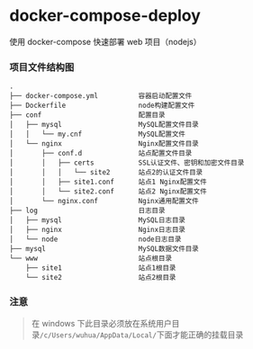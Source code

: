 # docker-compose-deploy

使用 docker-compose 快速部署 web 项目（nodejs）

### 项目文件结构图

```shell
.
├── docker-compose.yml          容器启动配置文件
├── Dockerfile                  node构建配置文件
├── conf                        配置目录
│   ├── mysql                   MySQL配置文件目录
│   │   └── my.cnf              MySQL配置文件
│   └── nginx                   Nginx配置文件目录
│       ├── conf.d              站点配置文件目录
│       │   ├── certs           SSL认证文件、密钥和加密文件目录
│       │   │   └── site2       站点2的认证文件目录
│       │   ├── site1.conf      站点1 Nginx配置文件
│       │   └── site2.conf      站点2 Nginx配置文件
│       └── nginx.conf          Nginx通用配置文件
├── log                         日志目录
│   ├── mysql                   MySQL日志目录
│   ├── nginx                   Nginx日志目录
│   └── node                    node日志目录
├── mysql                       MySQL数据文件目录
└── www                         站点根目录
    ├── site1                   站点1根目录
    └── site2                   站点2根目录
```

### 注意

> 在 windows 下此目录必须放在系统用户目录`/c/Users/wuhua/AppData/Local/`下面才能正确的挂载目录
